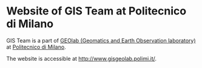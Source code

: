 # Website of GIS Team at Politecnico di Milano

GIS Team is a part of <a href="http://geolab.como.polimi.it/">GEOlab (Geomatics and Earth Observation laboratory)</a> at <a href="https://www.polimi.it/en/">Politecnico di Milano</a>.

The website is accessible at http://www.gisgeolab.polimi.it/.
